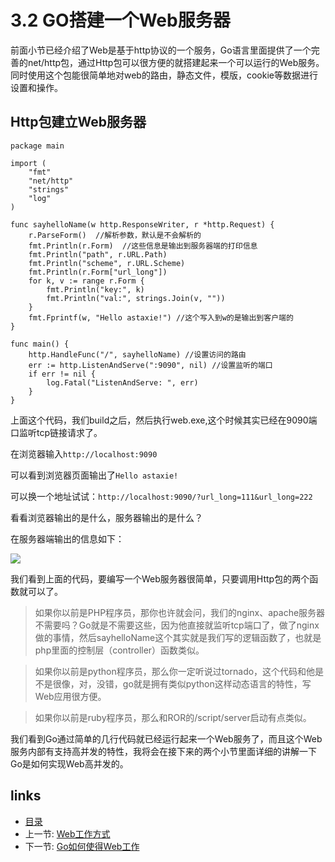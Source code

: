 # 3.2 GO搭建一个Web服务器

前面小节已经介绍了Web是基于http协议的一个服务，Go语言里面提供了一个完善的net/http包，通过Http包可以很方便的就搭建起来一个可以运行的Web服务。同时使用这个包能很简单地对web的路由，静态文件，模版，cookie等数据进行设置和操作。

## Http包建立Web服务器

	package main

	import (
		"fmt"
		"net/http"
		"strings"
		"log"
	)

	func sayhelloName(w http.ResponseWriter, r *http.Request) {
		r.ParseForm()  //解析参数，默认是不会解析的
		fmt.Println(r.Form)  //这些信息是输出到服务器端的打印信息
		fmt.Println("path", r.URL.Path)
		fmt.Println("scheme", r.URL.Scheme)
		fmt.Println(r.Form["url_long"])
		for k, v := range r.Form {
			fmt.Println("key:", k)
			fmt.Println("val:", strings.Join(v, ""))
		}
		fmt.Fprintf(w, "Hello astaxie!") //这个写入到w的是输出到客户端的
	}

	func main() {
		http.HandleFunc("/", sayhelloName) //设置访问的路由
		err := http.ListenAndServe(":9090", nil) //设置监听的端口
		if err != nil {
			log.Fatal("ListenAndServe: ", err)
		}
	}

上面这个代码，我们build之后，然后执行web.exe,这个时候其实已经在9090端口监听tcp链接请求了。

在浏览器输入`http://localhost:9090`

可以看到浏览器页面输出了`Hello astaxie!`

可以换一个地址试试：`http://localhost:9090/?url_long=111&url_long=222`

看看浏览器输出的是什么，服务器输出的是什么？

在服务器端输出的信息如下：

![](images/3.2.goweb.png?raw=true)

我们看到上面的代码，要编写一个Web服务器很简单，只要调用Http包的两个函数就可以了。

>如果你以前是PHP程序员，那你也许就会问，我们的nginx、apache服务器不需要吗？Go就是不需要这些，因为他直接就监听tcp端口了，做了nginx做的事情，然后sayhelloName这个其实就是我们写的逻辑函数了，也就是php里面的控制层（controller）函数类似。

>如果你以前是python程序员，那么你一定听说过tornado，这个代码和他是不是很像，对，没错，go就是拥有类似python这样动态语言的特性，写Web应用很方便。

>如果你以前是ruby程序员，那么和ROR的/script/server启动有点类似。

我们看到Go通过简单的几行代码就已经运行起来一个Web服务了，而且这个Web服务内部有支持高并发的特性，我将会在接下来的两个小节里面详细的讲解一下Go是如何实现Web高并发的。

## links
   * [目录](<preface.md>)
   * 上一节: [Web工作方式](<3.1.md>)
   * 下一节: [Go如何使得Web工作](<3.3.md>)
